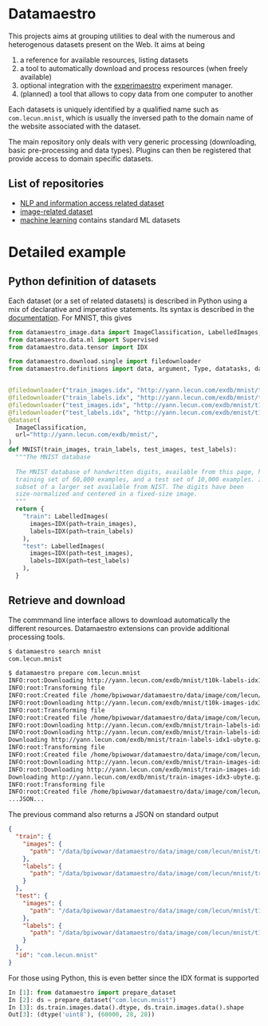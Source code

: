 # Datamaestro

This projects aims at grouping utilities to deal with the numerous and heterogenous datasets present on the Web. It aims
at being

1. a reference for available resources, listing datasets
1. a tool to automatically download and process resources (when freely available)
1. optional integration with the [experimaestro](http://experimaestro.github.io/experimaestro/) experiment manager.
1. (planned) a tool that allows to copy data from one computer to another

Each datasets is uniquely identified by a qualified name such as `com.lecun.mnist`, which is usually the inversed path to the domain name of the website associated with the dataset.

The main repository only deals with very generic processing (downloading, basic pre-processing and data types). Plugins can then be registered that provide access to domain specific datasets.


## List of repositories
 
- [NLP and information access related dataset](https://github.com/experimaestro/datamaestro_text)
- [image-related dataset](https://github.com/experimaestro/datamaestro_image)
- [machine learning](https://github.com/experimaestro/datamaestro_ml) contains standard ML datasets

# Detailed example

## Python definition of datasets

Each dataset (or a set of related datasets) is described in Python using a mix of declarative
and imperative statements. Its syntax is described in the [documentation](http://experimaestro.github.io/datamaestro/).
For MNIST, this gives

```python
from datamaestro_image.data import ImageClassification, LabelledImages, Base
from datamaestro.data.ml import Supervised
from datamaestro.data.tensor import IDX

from datamaestro.download.single import filedownloader
from datamaestro.definitions import data, argument, Type, datatasks, datatags, Dataset


@filedownloader("train_images.idx", "http://yann.lecun.com/exdb/mnist/train-images-idx3-ubyte.gz")
@filedownloader("train_labels.idx", "http://yann.lecun.com/exdb/mnist/train-labels-idx1-ubyte.gz")
@filedownloader("test_images.idx", "http://yann.lecun.com/exdb/mnist/t10k-images-idx3-ubyte.gz")
@filedownloader("test_labels.idx", "http://yann.lecun.com/exdb/mnist/t10k-labels-idx1-ubyte.gz")
@dataset(
  ImageClassification,
  url="http://yann.lecun.com/exdb/mnist/",
)
def MNIST(train_images, train_labels, test_images, test_labels):
  """The MNIST database
  
  The MNIST database of handwritten digits, available from this page, has a
  training set of 60,000 examples, and a test set of 10,000 examples. It is a
  subset of a larger set available from NIST. The digits have been
  size-normalized and centered in a fixed-size image. 
  """
  return {
    "train": LabelledImages(
      images=IDX(path=train_images),
      labels=IDX(path=train_labels)
    ),
    "test": LabelledImages(
      images=IDX(path=test_images),
      labels=IDX(path=test_labels)
    ),
  }
```

## Retrieve and download

The commmand line interface allows to download automatically the different resources. Datamaestro extensions can provide additional processing tools.

```bash
$ datamaestro search mnist   
com.lecun.mnist

$ datamaestro prepare com.lecun.mnist 
INFO:root:Downloading http://yann.lecun.com/exdb/mnist/t10k-labels-idx1-ubyte.gz into /home/bpiwowar/datamaestro/data/image/com/lecun/mnist/t10k-labels-idx1-ubyte
INFO:root:Transforming file
INFO:root:Created file /home/bpiwowar/datamaestro/data/image/com/lecun/mnist/t10k-labels-idx1-ubyte
INFO:root:Downloading http://yann.lecun.com/exdb/mnist/t10k-images-idx3-ubyte.gz into /home/bpiwowar/datamaestro/data/image/com/lecun/mnist/t10k-images-idx3-ubyte
INFO:root:Transforming file
INFO:root:Created file /home/bpiwowar/datamaestro/data/image/com/lecun/mnist/t10k-images-idx3-ubyte
INFO:root:Downloading http://yann.lecun.com/exdb/mnist/train-labels-idx1-ubyte.gz into /home/bpiwowar/datamaestro/data/image/com/lecun/mnist/train-labels-idx1-ubyte
INFO:root:Downloading http://yann.lecun.com/exdb/mnist/train-labels-idx1-ubyte.gz
Downloading http://yann.lecun.com/exdb/mnist/train-labels-idx1-ubyte.gz: 32.8kB [00:00, 92.1kB/s]                                                                                              
INFO:root:Transforming file
INFO:root:Created file /home/bpiwowar/datamaestro/data/image/com/lecun/mnist/train-labels-idx1-ubyte
INFO:root:Downloading http://yann.lecun.com/exdb/mnist/train-images-idx3-ubyte.gz into /home/bpiwowar/datamaestro/data/image/com/lecun/mnist/train-images-idx3-ubyte
INFO:root:Downloading http://yann.lecun.com/exdb/mnist/train-images-idx3-ubyte.gz
Downloading http://yann.lecun.com/exdb/mnist/train-images-idx3-ubyte.gz: 9.92MB [00:00, 10.6MB/s]                                                                                              
INFO:root:Transforming file
INFO:root:Created file /home/bpiwowar/datamaestro/data/image/com/lecun/mnist/train-images-idx3-ubyte
...JSON...
```

The previous command also returns a JSON on standard output
```json
{
  "train": {
    "images": {
      "path": "/data/bpiwowar/datamaestro/data/image/com/lecun/mnist/train-images-idx3-ubyte"
    },
    "labels": {
      "path": "/data/bpiwowar/datamaestro/data/image/com/lecun/mnist/train-labels-idx1-ubyte"
    }
  },
  "test": {
    "images": {
      "path": "/data/bpiwowar/datamaestro/data/image/com/lecun/mnist/t10k-images-idx3-ubyte"
    },
    "labels": {
      "path": "/data/bpiwowar/datamaestro/data/image/com/lecun/mnist/t10k-labels-idx1-ubyte"
    }
  },
  "id": "com.lecun.mnist"
}
```

For those using Python, this is even better since the IDX format is supported

```python
In [1]: from datamaestro import prepare_dataset
In [2]: ds = prepare_dataset("com.lecun.mnist") 
In [3]: ds.train.images.data().dtype, ds.train.images.data().shape
Out[3]: (dtype('uint8'), (60000, 28, 28))
```
